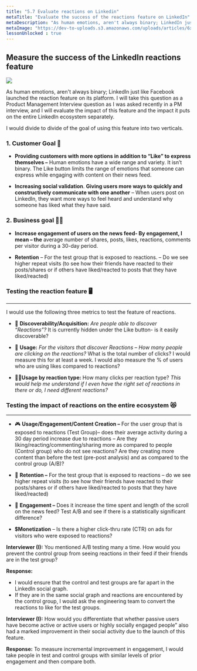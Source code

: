 ```yaml
---
title: "5.7 Evaluate reactions on Linkedin"
metaTitle: "Evaluate the success of the reactions feature on LinkedIn"
metaDescription: "As human emotions, aren't always binary; LinkedIn just like Facebook launched the reaction feature on its platform. I was recently asked this question in a PM interview, and I will evaluate the impact of this feature and the impact it puts on the entire LinkedIn ecosystem separately."
metaImage: "https://dev-to-uploads.s3.amazonaws.com/uploads/articles/6xg1062om2tum2t9h3oy.jpeg"
lessonUnlocked : true
---
```


## Measure the success of the LinkedIn reactions feature 

<img src="../assets/like.png" />


As human emotions, aren't always binary; LinkedIn just like Facebook launched the reaction feature on its platform. I will take this question as a Product Management Interview question as I was asked recently in a PM interview, and I will evaluate the impact of this feature and the impact it puts on the entire LinkedIn ecosystem separately.


I would divide to divide of the goal of using this feature into two verticals.


### 1. Customer Goal 🍮

- **Providing customers with more options in addition to “Like” to express themselves –** Human emotions have a wide range and variety. It isn’t binary. The Like button limits the range of emotions that someone can express while engaging with content on their news feed.

- **Increasing social validation**. **Giving users more ways to quickly and constructively communicate with one another** – When users post on LinkedIn, they want more ways to feel heard and understand why someone has liked what they have said.

### 2. Business goal 🧑‍💼

- **Increase engagement of users on the news feed- By engagement, I mean – the** average number of shares, posts, likes, reactions, comments per visitor during a 30-day period.

- **Retention** – For the test group that is exposed to reactions. – Do we see higher repeat visits (to see how their friends have reacted to their posts/shares or if others have liked/reacted to posts that they have liked/reacted)




### Testing the reaction feature 🖥️

---

I would use the following three metrics to test the feature of reactions.

- 🏸 **Discoverability/Acquisition:** *Are people able to discover “Reactions”?* It is currently hidden under the Like button- is it easily discoverable?

- 🎢 **Usage:** *For the visitors that discover Reactions – How many people are clicking on the reactions?* What is the total number of clicks? I would measure this for at least a
week. I would also measure the % of users who are using
likes compared to reactions?

- 🤘🏼**Usage by reaction type:** How many clicks per reaction type? *This would help me understand if I even have the right set of reactions in there or do, I need different reactions?*



### Testing the impact of reactions on the entire ecosystem 😻

---

- 🎮 **Usage/Engagement/Content Creation –** For the user group that is exposed to reactions (Test Group)– does their average activity during a 30 day period increase due to reactions – Are
they liking/reacting/commenting/sharing more as compared to people (Control group) who do not see reactions? Are they creating more content than before the test (pre-post analysis) and as compared to the control group (A/B)?

- 🦋 **Retention –** For the test group that is exposed to reactions – do we see higher repeat visits (to see how their friends have reacted to their posts/shares or if others have liked/reacted to posts that they have liked/reacted)

- 🐧 **Engagement –** Does it increase the time spent and length of the scroll on the news feed? Test A/B and see if there is a statistically significant difference?

- 💲**Monetization** – Is there a higher click-thru rate (CTR) on ads for visitors who were exposed to reactions?

**Interviewer (I):** You mentioned A/B testing many a time. How would you prevent the control group from seeing reactions in their feed if their friends are in the test group?

**Response:**
- I would ensure that the control and test groups are far apart in the LinkedIn social graph.
- If they are in the same social graph and reactions are encountered by the
control group, I would ask the engineering team to convert the reactions to like for the test groups.

**Interviewer (I):** How would you differentiate that whether passive users have become active or active users or highly socially engaged people” also had a marked improvement in their social activity due to the launch of this feature.

**Response:** To measure incremental improvement in engagement, I would take people in test and control groups with similar levels of prior engagement and then compare both.


